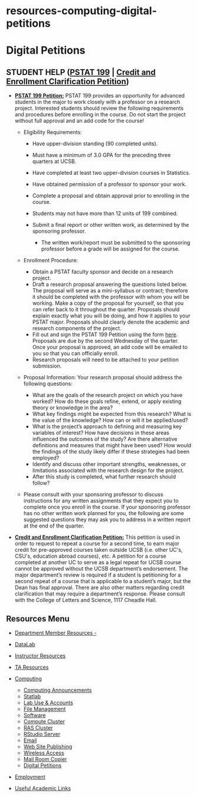# resources-computing-digital-petitions

# Digital Petitions

## []()STUDENT HELP ([PSTAT 199](/sites/default/files/sitefiles/PSTAT%20199%20Petition.pdf) | [Credit and Enrollment Clarification Petition](#credit_enrollment_petitioin_student))

- **[]()[PSTAT 199 Petition:](https://na3.docusign.net/Member/PowerFormSigning.aspx?PowerFormId=03cabecc-8f42-4cc6-a3a4-aac7917c7179&env=na3&acct=36d87d60-c882-4887-835a-bc389fb776dd&v=2)** PSTAT 199 provides an opportunity for advanced students in the major to work closely with a professor on a research project. Interested students should review the following requirements and procedures before enrolling in the course. Do not start the project without full approval and an add code for the course!
  
  - Eligibility Requirements:
    
    - Have upper-division standing (90 completed units).
    - Must have a minimum of 3.0 GPA for the preceding three quarters at UCSB.
    - Have completed at least two upper-division courses in Statistics.
    - Have obtained permission of a professor to sponsor your work.
    - Complete a proposal and obtain approval prior to enrolling in the course.
    - Students may not have more than 12 units of 199 combined.
    - Submit a final report or other written work, as determined by the sponsoring professor.
      
      - The written work/report must be submitted to the sponsoring professor before a grade will be assigned for the course.
  - Enrollment Procedure:
    
    - Obtain a PSTAT faculty sponsor and decide on a research project.
    - Draft a research proposal answering the questions listed below. The proposal will serve as a mini-syllabus or contract; therefore it should be completed with the professor with whom you will be working. Make a copy of the proposal for yourself, so that you can refer back to it throughout the quarter. Proposals should explain exactly what you will be doing, and how it applies to your PSTAT major. Proposals should clearly denote the academic and research components of the project.
    - Fill out and sign the PSTAT 199 Petition using the form [here](http://na3.docusign.net/Member/PowerFormSigning.aspx?PowerFormId=03cabecc-8f42-4cc6-a3a4-aac7917c7179&env=na3&acct=36d87d60-c882-4887-835a-bc389fb776dd&v=2). Proposals are due by the second Wednesday of the quarter. Once your proposal is approved, an add code will be emailed to you so that you can officially enroll.
    - Research proposals will need to be attached to your petition submission.
  - Proposal Information: Your research proposal should address the following questions:
    
    - What are the goals of the research project on which you have worked? How do these goals refine, extend, or apply existing theory or knowledge in the area?
    - What key findings might be expected from this research? What is the value of the knowledge? How can or will it be applied/used?
    - What is the project’s approach to defining and measuring key variables of interest? How have decisions in these areas influenced the outcomes of the study? Are there alternative definitions and measures that might have been used? How would the findings of the study likely differ if these strategies had been employed?
    - Identify and discuss other important strengths, weaknesses, or limitations associated with the research design for the project.
    - After this study is completed, what further research should follow?
  - Please consult with your sponsoring professor to discuss instructions for any written assignments that they expect you to complete once you enroll in the course. If your sponsoring professor has no other written work planned for you, the following are some suggested questions they may ask you to address in a written report at the end of the quarter.
- **[]()[Credit and Enrollment Clarification Petition:](https://www.duels.ucsb.edu/sites/default/files/sitefiles/Credit%20and%20Enrollment%20Clarification_4.pdf)** This petition is used in order to request to repeat a course for a second time, to earn major credit for pre-approved courses taken outside UCSB (i.e. other UC's, CSU's, education abroad courses), etc. A petition for a course completed at another UC to serve as a legal repeat for UCSB course cannot be approved without the UCSB department’s endorsement. The major department’s review is required if a student is petitioning for a second repeat of a course that is applicable to a student’s major, but the Dean has final approval. There are also other matters regarding credit clarification that may require a department’s response. Please consult with the College of Letters and Science, 1117 Cheadle Hall.

## Resources Menu

- [Department Member Resources -](/resources "Department Member Resources")
- [DataLab](/resources/statlab "DataLab")
- [Instructor Resources](/resources/instructor "Instructor Resources")
- [TA Resources](/resources/ta-resources "TA Resources")
- [Computing](/resources/computing "Computing")
  
  - [Computing Announcements](/resources/computing/announcements "Computing Announcements")
  - [Statlab](/resources/computing/statlab "Statlab")
  - [Lab Use &amp; Accounts](/resources/computing/lab-use "Lab Use & Accounts")
  - [File Management](/resources/computing/file-management "File Management")
  - [Software](/resources/computing/software "Software")
  - [Compute Cluster](/resources/computing/cluster "Compute Cluster")
  - [RAS Cluster](/resources/computing/ras "RAS Cluster")
  - [RStudio Server](/resources/computing/rstudio "RStudio Server")
  - [Email](/resources/computing/email "Email")
  - [Web Site Publishing](/resources/computing/website "Web Site Publishing")
  - [Wireless Access](/resources/computing/wireless "Wireless Access")
  - [Mail Room Copier](/resources/computing/copier "Mail Room Copier")
  - [Digital Petitions](/resources/computing/digital-petitions "Digital Petitions")
- [Employment](/about/employment "Employment")
- [Useful Academic Links](/resources/useful "Useful Academic Links")